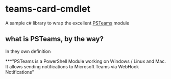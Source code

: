 # teams-card-cmdlet

A sample c# library to wrap the excellent [PSTeams](https://github.com/EvotecIT/PSTeams) module

## what is PSTeams, by the way?

In they own definition

***"PSTeams is a PowerShell Module working on Windows / Linux and Mac. It allows sending notifications to Microsoft Teams via WebHook Notifications"
